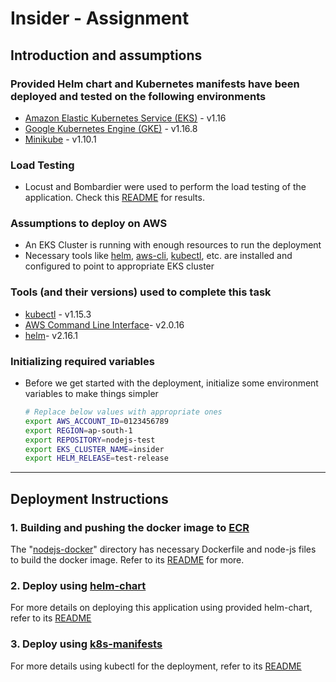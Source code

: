 # Insider - Assignment

## Introduction and assumptions

### Provided Helm chart and Kubernetes manifests have been deployed and tested on the following environments

* [Amazon Elastic Kubernetes Service (EKS)](https://aws.amazon.com/eks/) - v1.16
* [Google Kubernetes Engine (GKE)](https://cloud.google.com/kubernetes-engine) - v1.16.8
* [Minikube](https://kubernetes.io/docs/tasks/tools/install-minikube/) - v1.10.1

### Load Testing

* Locust and Bombardier were used to perform the load testing of the application. Check this [README](./load-test-results/README.md) for results.

### Assumptions to deploy on AWS

* An EKS Cluster is running with enough resources to run the deployment
* Necessary tools like [helm](https://v2.helm.sh/), [aws-cli](https://aws.amazon.com/cli/), [kubectl](https://kubernetes.io/docs/reference/kubectl/overview/), etc. are installed and configured to point to appropriate EKS cluster

### Tools (and their versions) used to complete this task

* [kubectl](https://kubernetes.io/docs/reference/kubectl/overview/) - v1.15.3
* [AWS Command Line Interface](https://aws.amazon.com/cli/)- v2.0.16
* [helm](https://v2.helm.sh/)- v2.16.1

### Initializing required variables

* Before we get started with the deployment, initialize some environment variables to make things simpler

    ```sh
    # Replace below values with appropriate ones
    export AWS_ACCOUNT_ID=0123456789
    export REGION=ap-south-1
    export REPOSITORY=nodejs-test
    export EKS_CLUSTER_NAME=insider
    export HELM_RELEASE=test-release

    ```

---

## Deployment Instructions

### 1. Building and pushing the docker image to [ECR](https://aws.amazon.com/ecr/)

The "[nodejs-docker](./nodejs-docker)" directory has necessary Dockerfile and node-js files to build the docker image. Refer to its [README](./nodejs-docker/README.md) for more.

### 2. Deploy using [helm-chart](./helm-chart)

For more details on deploying this application using provided helm-chart, refer to its [README](./helm-chart/README.md)

### 3. Deploy using [k8s-manifests](./k8s-manifests)

For more details using kubectl for the deployment, refer to its [README](./k8s-manifests/README.md)
